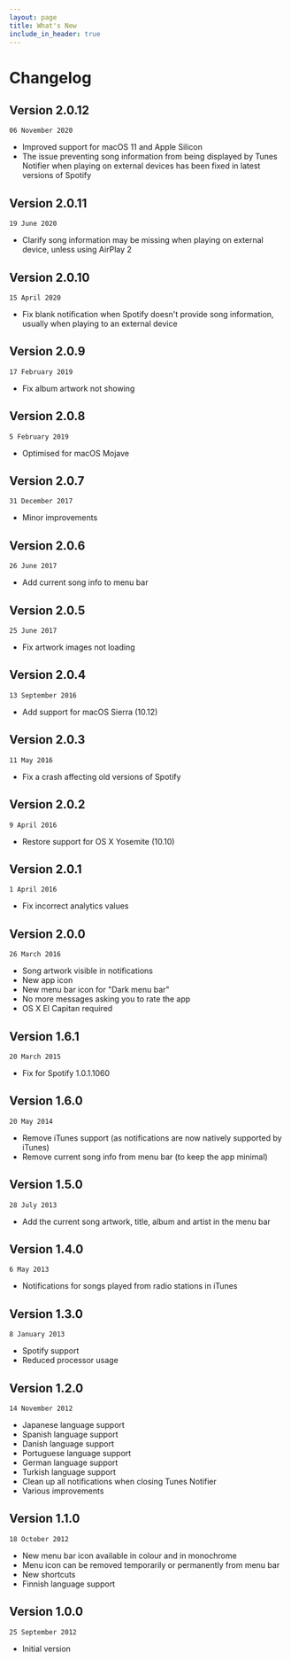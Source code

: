 ```yaml
---
layout: page
title: What's New
include_in_header: true
---
```


# Changelog

## Version 2.0.12
`06 November 2020`

- Improved support for macOS 11 and Apple Silicon
- The issue preventing song information from being displayed by Tunes Notifier when playing on external devices has been fixed in latest versions of Spotify

## Version 2.0.11
`19 June 2020`

- Clarify song information may be missing when playing on external device, unless using AirPlay 2

## Version 2.0.10
`15 April 2020`

- Fix blank notification when Spotify doesn't provide song information, usually when playing to an external device

## Version 2.0.9
`17 February 2019`

- Fix album artwork not showing

## Version 2.0.8
`5 February 2019`

- Optimised for macOS Mojave

## Version 2.0.7
`31 December 2017`

- Minor improvements

## Version 2.0.6
`26 June 2017`

- Add current song info to menu bar

## Version 2.0.5
`25 June 2017`

- Fix artwork images not loading

## Version 2.0.4
`13 September 2016`

- Add support for macOS Sierra (10.12)

## Version 2.0.3
`11 May 2016`

- Fix a crash affecting old versions of Spotify

## Version 2.0.2
`9 April 2016`

- Restore support for OS X Yosemite (10.10)

## Version 2.0.1
`1 April 2016`

- Fix incorrect analytics values

## Version 2.0.0
`26 March 2016`

- Song artwork visible in notifications
- New app icon
- New menu bar icon for "Dark menu bar"
- No more messages asking you to rate the app
- OS X El Capitan required

## Version 1.6.1
`20 March 2015`

- Fix for Spotify 1.0.1.1060

## Version 1.6.0
`20 May 2014`

- Remove iTunes support (as notifications are now natively supported by iTunes)
- Remove current song info from menu bar (to keep the app minimal)

## Version 1.5.0
`28 July 2013`

- Add the current song artwork, title, album and artist in the menu bar

## Version 1.4.0
`6 May 2013`

- Notifications for songs played from radio stations in iTunes

## Version 1.3.0
`8 January 2013`

- Spotify support
- Reduced processor usage

## Version 1.2.0
`14 November 2012`

- Japanese language support
- Spanish language support
- Danish language support
- Portuguese language support
- German language support
- Turkish language support
- Clean up all notifications when closing Tunes Notifier
- Various improvements

## Version 1.1.0
`18 October 2012`

- New menu bar icon available in colour and in monochrome
- Menu icon can be removed temporarily or permanently from menu bar
- New shortcuts
- Finnish language support

## Version 1.0.0
`25 September 2012`

- Initial version
